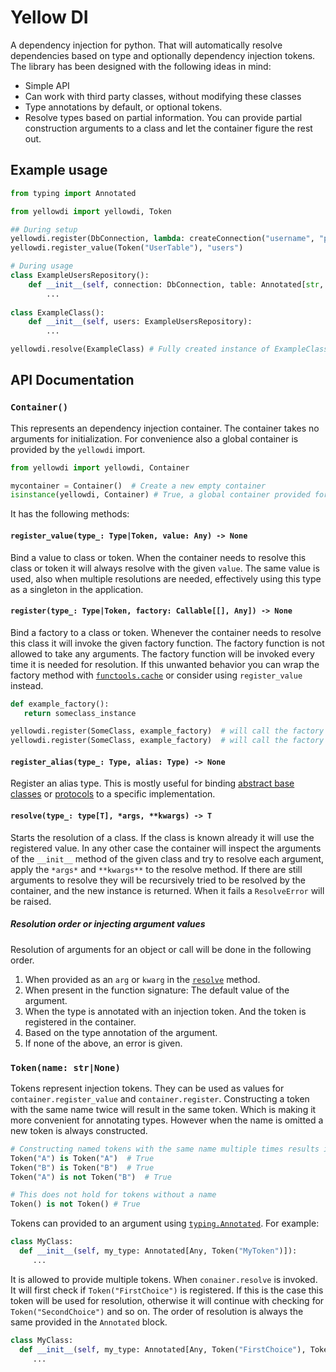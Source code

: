 # Yellow DI

A dependency injection for python. That will automatically resolve dependencies based on type
and optionally dependency injection tokens. The library has been designed with the following
ideas in mind:

- Simple API
- Can work with third party classes, without modifying these classes
- Type annotations by default, or optional tokens.
- Resolve types based on partial information. You can provide partial construction arguments
  to a class and let the container figure the rest out.


## Example usage
```python
from typing import Annotated

from yellowdi import yellowdi, Token

## During setup
yellowdi.register(DbConnection, lambda: createConnection("username", "password"))
yellowdi.register_value(Token("UserTable"), "users")

# During usage
class ExampleUsersRepository():
    def __init__(self, connection: DbConnection, table: Annotated[str, Token("UserTable")]):
        ...
    
class ExampleClass():
    def __init__(self, users: ExampleUsersRepository):
        ...

yellowdi.resolve(ExampleClass) # Fully created instance of ExampleClass
```

## API Documentation

### `Container()`
This represents an dependency injection container. The container takes no arguments for initialization.
For convenience also a global container is provided by the `yellowdi` import.

```python
from yellowdi import yellowdi, Container

mycontainer = Container()  # Create a new empty container
isinstance(yellowdi, Container) # True, a global container provided for convenience.
```

It has the following methods:

#### `register_value(type_: Type|Token, value: Any) -> None`
Bind a value to class or token. When the container needs to resolve this class or token it will always resolve with the
given `value`. The same value is used, also when multiple resolutions are needed, effectively using this type as
a singleton in the application.

#### `register(type_: Type|Token, factory: Callable[[], Any]) -> None`
Bind a factory to a class or token.  Whenever the container needs to resolve this class it will invoke the given factory
function. The factory function is not allowed to take any arguments. The factory function will be invoked every time it
is needed for resolution. If this unwanted behavior you can wrap the factory method with 
[`functools.cache`](https://docs.python.org/3/library/functools.html#functools.cache)
or consider using `register_value` instead.

```python
def example_factory():
   return someclass_instance

yellowdi.register(SomeClass, example_factory)  # will call the factory
yellowdi.register(SomeClass, example_factory)  # will call the factory again
```


#### `register_alias(type_: Type, alias: Type) -> None`
Register an alias type. This is mostly useful for binding
[abstract base classes](https://docs.python.org/3/library/abc.html#abc.ABC) or 
[protocols](https://docs.python.org/3/library/typing.html#typing.Protocol) to a specific implementation.


#### `resolve(type_: type[T], *args, **kwargs) -> T`
Starts the resolution of a class. If the class is known already it will use the registered value. In any other case the
container will inspect the arguments of the `__init__` method of the given class and try to resolve each argument, apply the
`*args*` and `**kwargs**` to the resolve method. If there are still arguments to resolve they will be recursively tried to be
resolved by the container, and the new instance is returned. When it fails a `ResolveError` will be raised.

##### Resolution order or injecting argument values

Resolution of arguments for an object or call will be done in the following order.
1. When provided as an `arg` or `kwarg` in the [`resolve`](#resolvetype_-typet---t) method.
2. When present in the function signature: The default value of the argument.
3. When the type is annotated with an injection token. And the token is registered in the container.
4. Based on the type annotation of the argument.
5. If none of the above, an error is given.

### `Token(name: str|None)`
Tokens represent injection tokens. They can be used as values for `container.register_value` and `container.register`.
Constructing a token with the same name twice will result in the same token. Which is making it more convenient for 
annotating types. However when the name is omitted a new token is always constructed.

```python
# Constructing named tokens with the same name multiple times results in the same object.
Token("A") is Token("A")  # True
Token("B") is Token("B")  # True
Token("A") is not Token("B")  # True

# This does not hold for tokens without a name
Token() is not Token() # True
```

Tokens can provided to an argument using [`typing.Annotated`](https://docs.python.org/3/library/typing.html#typing.Annotated). For example:
```python
class MyClass:
  def __init__(self, my_type: Annotated[Any, Token("MyToken")]):
     ...
```

It is allowed to provide multiple tokens. When `conainer.resolve` is invoked. It will first check if `Token("FirstChoice")` is registered. If this 
is the case this token will be used for resolution, otherwise it will continue with checking for `Token("SecondChoice")` and so on. The order of
resolution is always the same provided in the `Annotated` block.
```python
class MyClass:
  def __init__(self, my_type: Annotated[Any, Token("FirstChoice"), Token("SecondChoice"), Token("FinalChoice")]):
     ...
```
